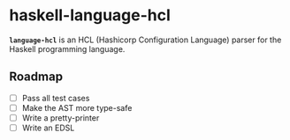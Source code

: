 # haskell-language-hcl
**`language-hcl`** is an HCL (Hashicorp Configuration Language) parser for the
Haskell programming language.

## Roadmap
- [ ] Pass all test cases
- [ ] Make the AST more type-safe
- [ ] Write a pretty-printer
- [ ] Write an EDSL
